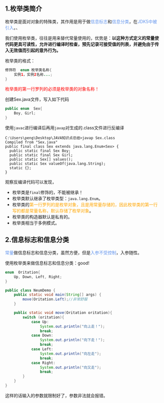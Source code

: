 ## 1.枚举类简介

枚举类是面对对象的特殊类，其作用是用于做<font color='cornflowerblue'>信息标志</font>和<font color='cornflowerblue'>信息分类</font>，在<font color='cornflowerblue'>JDK5中被引入</font>。、

我们使用枚举类，往往是用来替代常量使用的，优势是：**以这种方式定义的常量使代码更具可读性，允许进行编译时检查，预先记录可接受值的列表，并避免由于传入无效值而引起的意外行为。**

枚举类的格式：

```java
修饰符  enum 枚举类名称{
	实例1，实例2名称...;
}
```

<font color='red'>枚举类的第一行罗列的必须是枚举类的对象名称！</font>

创建Sex.java文件，写入如下代码

```java
public enum  Sex{
    Boy, Girl;
}
```

使用`javac`进行编译后再用`javap`对生成的.class文件进行反编译

```
C:\Users\peng\Desktop\JAVA知识点总结>javap Sex.class
Compiled from "Sex.java"
public final class Sex extends java.lang.Enum<Sex> {
  public static final Sex Boy;
  public static final Sex Girl;
  public static Sex[] values();
  public static Sex valueOf(java.lang.String);
  static {};
}

```

观察反编译代码可以发现，

- 枚举类是`final`修饰的，不能被继承！
- 枚举类默认继承了枚举类型：`java.lang.Enum`。
- 枚举类的<font color='orange'>第一行罗列的是枚举对象，且是用常量存储的，因此枚举类的第一行写的都是常量名称，默认存储了枚举对象</font>。
- 枚举类的构造器默认是私有的。
- 枚举类相当于多例模式。

## 2.信息标志和信息分类

<font color='cornflowerblue'>常量</font>做信息标志和信息分类，虽然方便，但是<font color='cornflowerblue'>入参不受控制</font>，入参随性。

使用枚举类来做信息标志和信息分类：good!

```java
enum  Oritation{
    Up, Down, Left, Right;
}
```

```java
public class NeumDemo {
    public static void main(String[] args) {
        move(Oritation.Left);//非常舒服
    }

    public static void move(Oritation oritation){
        switch (oritation){
            case Up:
                System.out.println("向上走！");
                break;
            case Down:
                System.out.println("向下走！");
                break;
            case Left:
                System.out.println("向左走");
                break;
            case Right:
                System.out.println("向又走");
                break;
        }
    }
}
```

这样的话输入的参数就限制好了，参数非法就会报错。


